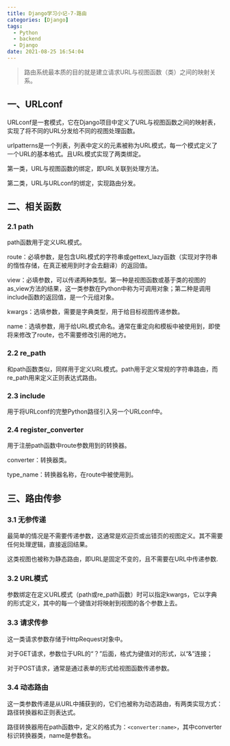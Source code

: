 ```yaml
---
title: Django学习小记-7-路由
categories: [Django]
tags:
  - Python
  - backend
  - Django
date: 2021-08-25 16:54:04
---
```


>路由系统最本质的目的就是建立请求URL与视图函数（类）之间的映射关系。

## 一、URLconf

URLconf是一套模式，它在Django项目中定义了URL与视图函数之间的映射表，实现了将不同的URL分发给不同的视图处理函数。

urlpatterns是一个列表，列表中定义的元素被称为URL模式，每一个模式定义了一个URL的基本格式。且URL模式实现了两类绑定。

第一类，URL与视图函数的绑定，即URL关联到处理方法。

第二类，URL与URLconf的绑定，实现路由分发。

## 二、相关函数

### 2.1 path

path函数用于定义URL模式。

route：必填参数，是包含URL模式的字符串或gettext_lazy函数（实现对字符串的惰性存储，在真正被用到时才会去翻译）的返回值。

view：必填参数，可以传递两种类型。第一种是视图函数或基于类的视图的as_view方法的结果，这一类参数在Python中称为可调用对象；第二种是调用include函数的返回值，是一个元组对象。

kwargs：选填参数，需要是字典类型，用于给目标视图传递参数。

name：选填参数，用于给URL模式命名。通常在重定向和模板中被使用到，即使将来修改了route，也不需要修改引用的地方。

### 2.2 re_path

和path函数类似，同样用于定义URL模式。path用于定义常规的字符串路由，而re_path用来定义正则表达式路由。

### 2.3 include

用于将URLconf的完整Python路径引入另一个URLconf中。

### 2.4 register_converter

用于注册path函数中route参数用到的转换器。

converter：转换器类。

type_name：转换器名称，在route中被使用到。

## 三、路由传参

### 3.1 无参传递

最简单的情况是不需要传递参数，这通常是欢迎页或出错页的视图定义。其不需要任何处理逻辑，直接返回结果。

这类视图也被称为静态路由，即URL是固定不变的，且不需要在URL中传递参数.

### 3.2 URL模式

参数绑定在定义URL模式（path或re_path函数）时可以指定kwargs，它以字典的形式定义，其中的每一个键值对将映射到视图的各个参数上去。

### 3.3 请求传参

这一类请求参数存储于HttpRequest对象中。

对于GET请求，参数位于URL的“？”后面，格式为键值对的形式，以“&”连接；

对于POST请求，通常是通过表单的形式给视图函数传递参数。

### 3.4 动态路由

这一类参数传递是从URL中捕获到的，它们也被称为动态路由，有两类实现方式：路径转换器和正则表达式。

路径转换器用在path函数中，定义的格式为：`<converter:name>`，其中converter标识转换器类，name是参数名。



